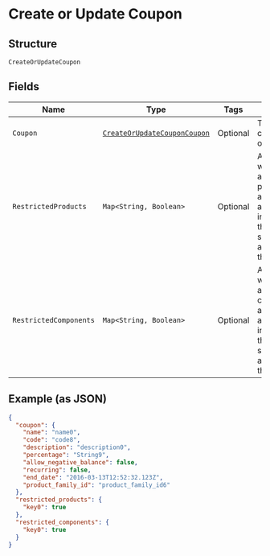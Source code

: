 
# Create or Update Coupon

## Structure

`CreateOrUpdateCoupon`

## Fields

| Name | Type | Tags | Description | Getter | Setter |
|  --- | --- | --- | --- | --- | --- |
| `Coupon` | [`CreateOrUpdateCouponCoupon`](../../doc/models/containers/create-or-update-coupon-coupon.md) | Optional | This is a container for one-of cases. | CreateOrUpdateCouponCoupon getCoupon() | setCoupon(CreateOrUpdateCouponCoupon coupon) |
| `RestrictedProducts` | `Map<String, Boolean>` | Optional | An object where the keys are product_ids and the values are booleans indicating if the coupon should be applicable to the product | Map<String, Boolean> getRestrictedProducts() | setRestrictedProducts(Map<String, Boolean> restrictedProducts) |
| `RestrictedComponents` | `Map<String, Boolean>` | Optional | An object where the keys are component_ids and the values are booleans indicating if the coupon should be applicable to the component | Map<String, Boolean> getRestrictedComponents() | setRestrictedComponents(Map<String, Boolean> restrictedComponents) |

## Example (as JSON)

```json
{
  "coupon": {
    "name": "name0",
    "code": "code8",
    "description": "description0",
    "percentage": "String9",
    "allow_negative_balance": false,
    "recurring": false,
    "end_date": "2016-03-13T12:52:32.123Z",
    "product_family_id": "product_family_id6"
  },
  "restricted_products": {
    "key0": true
  },
  "restricted_components": {
    "key0": true
  }
}
```

